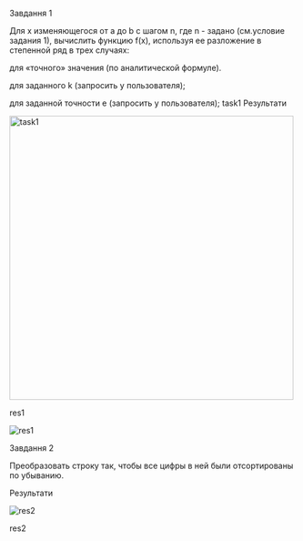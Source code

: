 Завдання 1

Для х изменяющегося от a до b с шагом n, где n - задано (см.условие задания 1), вычислить функцию f(x), используя ее разложение в степенной ряд в трех случаях:

для «точного» значения (по аналитической формуле).

для заданного k (запросить у пользователя);

для заданной точности e (запросить у пользователя); task1 Результати

<img width="499" alt="task1" src="https://github.com/DarkRimo/l4/assets/138011448/0aaba6a0-ba8a-4734-a17f-5dbe6832aab5">


res1

![res1](https://github.com/DarkRimo/l4/assets/138011448/6017d0ac-9fed-4c2c-93e5-a4f52da8d91d)

Завдання 2

Преобразовать строку так, чтобы все цифры в ней были отсортированы по убыванию.

Результати

![res2](https://github.com/DarkRimo/l4/assets/138011448/b9e199f4-6ff6-4f31-bbc9-c3ccd1251a2d)


res2

